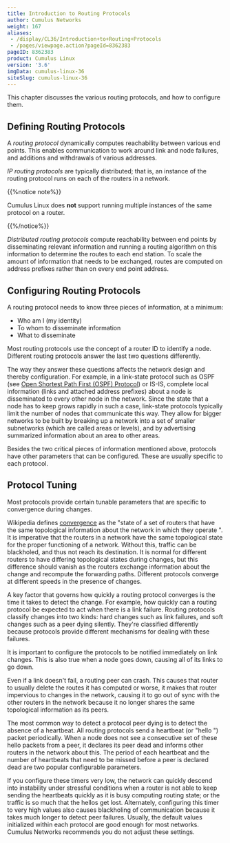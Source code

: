 ```yaml
---
title: Introduction to Routing Protocols
author: Cumulus Networks
weight: 167
aliases:
 - /display/CL36/Introduction+to+Routing+Protocols
 - /pages/viewpage.action?pageId=8362383
pageID: 8362383
product: Cumulus Linux
version: '3.6'
imgData: cumulus-linux-36
siteSlug: cumulus-linux-36
---
```

This chapter discusses the various routing protocols, and how to
configure them.

## Defining Routing Protocols

A *routing protocol* dynamically computes reachability between various
end points. This enables communication to work around link and node
failures, and additions and withdrawals of various addresses.

*IP routing protocols* are typically distributed; that is, an instance
of the routing protocol runs on each of the routers in a network.

{{%notice note%}}

Cumulus Linux does **not** support running multiple instances of the
same protocol on a router.

{{%/notice%}}

*Distributed routing protocols* compute reachability between end points
by disseminating relevant information and running a routing algorithm on
this information to determine the routes to each end station. To scale
the amount of information that needs to be exchanged, routes are
computed on address prefixes rather than on every end point address.

## Configuring Routing Protocols

A routing protocol needs to know three pieces of information, at a
minimum:

  - Who am I (my identity)
  - To whom to disseminate information
  - What to disseminate

Most routing protocols use the concept of a router ID to identify a
node. Different routing protocols answer the last two questions
differently.

The way they answer these questions affects the network design and
thereby configuration. For example, in a link-state protocol such as
OSPF (see [Open Shortest Path First (OSPF) Protocol](/version/cumulus-linux-36/Layer-3/Open-Shortest-Path-First-OSPF-Protocol))
or IS-IS, complete local information (links and attached address
prefixes) about a node is disseminated to every other node in the
network. Since the state that a node has to keep grows rapidly in such a
case, link-state protocols typically limit the number of nodes that
communicate this way. They allow for bigger networks to be built by
breaking up a network into a set of smaller subnetworks (which are
called areas or levels), and by advertising summarized information about
an area to other areas.

Besides the two critical pieces of information mentioned above,
protocols have other parameters that can be configured. These are
usually specific to each protocol.

## Protocol Tuning

Most protocols provide certain tunable parameters that are specific to
convergence during changes.

Wikipedia defines
[convergence](http://en.wikipedia.org/wiki/Convergence_%28routing%29) as
the "state of a set of routers that have the same topological
information about the network in which they operate ". It is imperative
that the routers in a network have the same topological state for the
proper functioning of a network. Without this, traffic can be
blackholed, and thus not reach its destination. It is normal for
different routers to have differing topological states during changes,
but this difference should vanish as the routers exchange information
about the change and recompute the forwarding paths. Different protocols
converge at different speeds in the presence of changes.

A key factor that governs how quickly a routing protocol converges is
the time it takes to detect the change. For example, how quickly can a
routing protocol be expected to act when there is a link failure.
Routing protocols classify changes into two kinds: hard changes such as
link failures, and soft changes such as a peer dying silently. They're
classified differently because protocols provide different mechanisms
for dealing with these failures.

It is important to configure the protocols to be notified immediately on
link changes. This is also true when a node goes down, causing all of
its links to go down.

Even if a link doesn't fail, a routing peer can crash. This causes that
router to usually delete the routes it has computed or worse, it makes
that router impervious to changes in the network, causing it to go out
of sync with the other routers in the network because it no longer
shares the same topological information as its peers.

The most common way to detect a protocol peer dying is to detect the
absence of a heartbeat. All routing protocols send a heartbeat (or
"hello ") packet periodically. When a node does not see a consecutive
set of these hello packets from a peer, it declares its peer dead and
informs other routers in the network about this. The period of each
heartbeat and the number of heartbeats that need to be missed before a
peer is declared dead are two popular configurable parameters.

If you configure these timers very low, the network can quickly descend
into instability under stressful conditions when a router is not able to
keep sending the heartbeats quickly as it is busy computing routing
state; or the traffic is so much that the hellos get lost. Alternately,
configuring this timer to very high values also causes blackholing of
communication because it takes much longer to detect peer failures.
Usually, the default values initialized within each protocol are good
enough for most networks. Cumulus Networks recommends you do not adjust
these settings.
